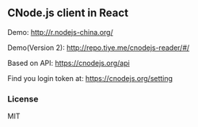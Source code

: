 
CNode.js client in React
----

Demo: http://r.nodejs-china.org/

Demo(Version 2): http://repo.tiye.me/cnodejs-reader/#/

Based on API: https://cnodejs.org/api

Find you login token at: https://cnodejs.org/setting

### License

MIT
